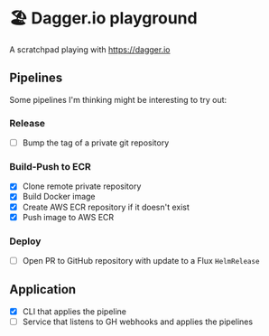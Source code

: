 # 🏖 Dagger.io playground

A scratchpad playing with https://dagger.io

## Pipelines

Some pipelines I'm thinking might be interesting to try out:

### Release

- [ ] Bump the tag of a private git repository

### Build-Push to ECR

- [x] Clone remote private repository
- [x] Build Docker image
- [x] Create AWS ECR repository if it doesn't exist
- [x] Push image to AWS ECR

### Deploy

- [ ] Open PR to GitHub repository with update to a Flux `HelmRelease`

## Application

- [x] CLI that applies the pipeline
- [ ] Service that listens to GH webhooks and applies the pipelines
